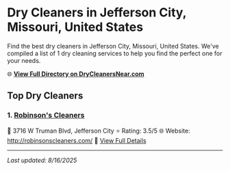 # Dry Cleaners in Jefferson City, Missouri, United States

Find the best dry cleaners in Jefferson City, Missouri, United States. We've compiled a list of 1 dry cleaning services to help you find the perfect one for your needs.

🌐 **[View Full Directory on DryCleanersNear.com](https://drycleanersnear.com/city/US/Missouri/Jefferson%20City)**

## Top Dry Cleaners

### 1. [Robinson's Cleaners](https://drycleanersnear.com/dryCleaner/688d7129eedd882ede90bea6/robinson-s-cleaners)
📍 3716 W Truman Blvd, Jefferson City
⭐ Rating: 3.5/5
🌐 Website: http://robinsonscleaners.com/
🔗 [View Full Details](https://drycleanersnear.com/dryCleaner/688d7129eedd882ede90bea6/robinson-s-cleaners)


---

*Last updated: 8/16/2025*
